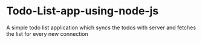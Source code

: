 # Todo-List-app-using-node-js
A simple todo list application which syncs the todos with server and fetches the list for every new connection
